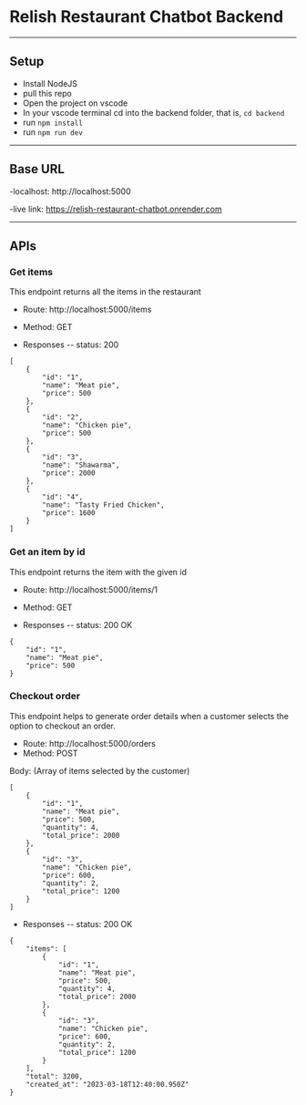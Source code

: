 # Relish Restaurant Chatbot Backend

---
## Setup
- Install NodeJS
- pull this repo
- Open the project on vscode
- In your vscode terminal cd into the backend folder, that is, `cd backend`
- run `npm install`
- run `npm run dev`

---
## Base URL
-localhost: http://localhost:5000

-live link: https://relish-restaurant-chatbot.onrender.com

---

## APIs
### Get items
This endpoint returns all the items in the restaurant

- Route: http://localhost:5000/items
- Method: GET

- Responses
-- status: 200

```
[
    {
        "id": "1",
        "name": "Meat pie",
        "price": 500
    },
    {
        "id": "2",
        "name": "Chicken pie",
        "price": 500
    },
    {
        "id": "3",
        "name": "Shawarma",
        "price": 2000
    },
    {
        "id": "4",
        "name": "Tasty Fried Chicken",
        "price": 1600
    }
]
```

### Get an item by id
This endpoint returns the item with the given id
- Route: http://localhost:5000/items/1
- Method: GET

- Responses
-- status: 200 OK

```
{
    "id": "1",
    "name": "Meat pie",
    "price": 500
}
```

### Checkout order
This endpoint helps to generate order details when a customer selects the option to checkout an order.

- Route: http://localhost:5000/orders
- Method: POST

Body: (Array of items selected by the customer)
```
[
    {
        "id": "1",
        "name": "Meat pie",
        "price": 500,
        "quantity": 4,
        "total_price": 2000
    },
    {
        "id": "3",
        "name": "Chicken pie",
        "price": 600,
        "quantity": 2,
        "total_price": 1200
    }
]
```
- Responses
-- status: 200 OK

```
{
    "items": [
        {
            "id": "1",
            "name": "Meat pie",
            "price": 500,
            "quantity": 4,
            "total_price": 2000
        },
        {
            "id": "3",
            "name": "Chicken pie",
            "price": 600,
            "quantity": 2,
            "total_price": 1200
        }
    ],
    "total": 3200,
    "created_at": "2023-03-18T12:40:00.950Z"
}

```